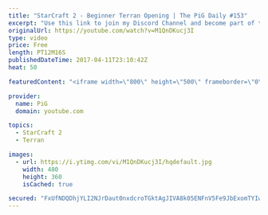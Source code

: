```yaml
---
title: "StarCraft 2 - Beginner Terran Opening | The PiG Daily #153"
excerpt: "Use this link to join my Discord Channel and become part of the community: https://discord.gg/0oDzZ8wBPhrdNAOD  See the Show notes and more info + ongoing discussion of the show in the Teamliquid thread: http://www.teamliquid.net/forum/starcraft-2/509383-the-pig-daily-thinking-critically-about-sc   Full"
originalUrl: https://youtube.com/watch?v=M1QnDKucj3I
type: video
price: Free
length: PT12M16S
publishedDateTime: 2017-04-11T23:10:42Z
heat: 50

featuredContent: "<iframe width=\"800\" height=\"500\" frameborder=\"0\" src=\"https://www.youtube.com/embed/M1QnDKucj3I\" allow=\"accelerometer; autoplay; encrypted-media; gyroscope; picture-in-picture\" allowfullscreen></iframe>"

provider:
  name: PiG
  domain: youtube.com

topics:
  - StarCraft 2
  - Terran

images:
  - url: https://i.ytimg.com/vi/M1QnDKucj3I/hqdefault.jpg
    width: 480
    height: 360
    isCached: true

secured: "FxUfNDQDhjYLI2NJrDaut0nxdcroTGktAgJIVA8k05ENFnV5Fe9JbExomTYIwaUIR6cBOr19HlRhrv3Seh9VOwHTNXrLeKrnyRaMfLjGp3HCS0sarTRsbUwNI36YNS/KabZ+6VF4/9SNil0RsnLS0TIhU3LOCCjhm6vwtLiR9w5OxdCAN+ReK4nWvJ+4YL7bppHd+Lw0NQWu1yjtxZPFEidUBgU3Dd2R480UblxtNT5UyUAGsczIhoxzudNUMXKXdYOriKgVT2mryCAN4wsSIJJdE/NYBTFkx6e4o1HGXSAAaEJihQZQQUVZ5Q06o3Yh8LMeSL+kycxeK1Tl7aXs84X6QbZEjO4PvolJMdWtIZSod0btPPFmR3BFeHd5Nt8nkgAVRzbPwS5q/2UAc3I5J4DjsBOTM3zlHLpM/x0d5EY=;wGs66aeQrfjU2aaNV+aG6g=="
---
```


